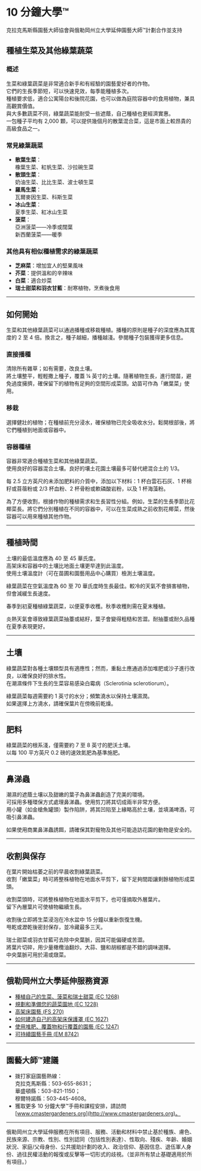 # 10 分鐘大學™

克拉克馬斯縣園藝大師協會與俄勒岡州立大學延伸園藝大師™計劃合作並支持

## 種植生菜及其他綠葉蔬菜

### 概述

生菜和綠葉蔬菜是非常適合新手和有經驗的園藝愛好者的作物。  
它們的生長季節短，可以快速見效，每季能種植多次。  
種植要求低，適合公寓陽台和後院花園，也可以做為庭院容器中的食用植物，兼具高觀賞價值。  
與大多數蔬菜不同，綠葉蔬菜能耐受一些遮蔭，自己種植也更經濟實惠。  
一包種子平均有 2,000 顆，可以提供幾個月的散葉混合菜，這是市面上較昂貴的高級食品之一。

### 常見綠葉蔬菜

- **散葉生菜**：  
  橡葉生菜、紅帆生菜、沙拉碗生菜  
- **散頭生菜**：  
  奶油生菜、比比生菜、波士頓生菜  
- **羅馬生菜**：  
  瓦爾麥因生菜、科斯生菜  
- **冰山生菜**：  
  夏季生菜、紅冰山生菜  
- **菠菜**：  
  亞洲菠菜——冷季或闊葉  
  新西蘭菠菜——暖季  

### 其他具有相似種植需求的綠葉蔬菜

- **芝麻菜**：增加宜人的堅果風味  
- **芥菜**：提供溫和的辛辣味  
- **白菜**：適合炒菜  
- **瑞士甜菜和羽衣甘藍**：耐寒植物，烹煮後食用  

---

## 如何開始

生菜和其他綠葉蔬菜可以通過播種或移栽種植。播種的原則是種子的深度應為其寬度的 2 至 4 倍。換言之，種子越細，播種越淺。參閱種子包裝獲得更多信息。

### 直接播種

清除所有雜草；如有需要，改良土壤。  
將土壤整平，輕輕撒上種子，覆蓋 ¼ 英寸的土壤。隨著植物生長，進行間苗，避免過度擁擠，確保留下的植物有足夠的空間形成菜頭。幼苗可作為「嫩葉菜」使用。

### 移栽

選擇健壯的植物；在種植前充分浸水，確保植物已完全吸收水分。鬆開根部後，將它們種植到地面或容器中。

### 容器種植

容器非常適合種植生菜和其他綠葉蔬菜。  
使用良好的容器混合土壤。良好的壤土花園土壤最多可替代總混合土的 1/3。  

每 2.5 立方英尺的未添加肥料的介質中，添加以下材料：1 杯白雲石石灰、1 杯棉籽或苜蓿粉或 2/3 杯血粉、2 杯骨粉或軟磷酸岩粉，以及 1 杯海藻粉。

為了方便收割，根據作物的種植需求和生長習性分組。例如，生菜的生長季節比花椰菜長。將它們分別種植在不同的容器中，可以在生菜成熟之前收割花椰菜，然後容器可以用來種植其他作物。

---

## 種植時間

土壤的最低溫度應為 40 至 45 華氏度。  
高架床和容器中的土壤比地面土壤更早達到此溫度。  
使用土壤溫度計（可在苗圃和園藝用品中心購買）檢測土壤溫度。  

綠葉蔬菜在空氣溫度為 60 至 70 華氏度時生長最佳。較冷的天氣不會損害植物，但會減緩生長速度。  

春季到初夏種植綠葉蔬菜，以便夏季收穫。秋季收穫則需在夏末種植。  

炎熱天氣會導致綠葉蔬菜抽薹或結籽，葉子會變得粗糙和苦澀。耐抽薹或耐久品種在夏季表現更好。

---

## 土壤

綠葉蔬菜對各種土壤類型具有適應性；然而，重黏土應通過添加堆肥或沙子進行改良，以確保良好的排水性。  
在潮濕條件下生長的生菜容易感染白霉病（Sclerotinia sclerotiorum）。  

綠葉蔬菜每週需要約 1 英寸的水分；頻繁澆水以保持土壤濕潤。  
如果選擇上方澆水，請確保葉片在傍晚前乾燥。

---

## 肥料

綠葉蔬菜的根系淺，僅需要約 7 至 8 英寸的肥沃土壤。  
以每 100 平方英尺 0.2 磅的速效氮肥為基準施肥。

---

## 鼻涕蟲

潮濕的遮蔭土壤以及甜嫩的葉子為鼻涕蟲創造了完美的環境。  
可採用多種環保方式處理鼻涕蟲。使用剪刀將其切成兩半非常方便。  
用小罐（如金槍魚罐頭）製作陷阱，將其凹陷至上緣略高於土壤，並填滿啤酒，可吸引鼻涕蟲。

如果使用商業鼻涕蟲誘餌，請確保其對寵物及其他可能造訪花園的動物是安全的。

---

## 收割與保存

在葉片開始枯萎之前的早晨收割綠葉蔬菜。  
收割「嫩葉菜」時可將整株植物在地面水平剪下，留下足夠間距讓剩餘植物形成菜頭。  

收割菜頭時，可將整株植物在地面水平剪下，也可僅摘取外層葉片。  
留下內層葉片可使植物繼續生長。

收割後立即將生菜浸泡在冷水盆中 15 分鐘以重新恢復生機。  
甩乾或瀝乾後密封保存，並冷藏最多三天。  

瑞士甜菜或羽衣甘藍可去除中央葉脈，因其可能偏硬或苦澀。  
將葉片切碎，用少量橄欖油翻炒。大蒜、鹽和胡椒都是不錯的調味選擇。  
中央葉脈可用於湯或燉菜。

---

## 俄勒岡州立大學延伸服務資源

- [種植自己的生菜、菠菜和瑞士甜菜 (EC 1268)](https://catalog.extension.oregonstate.edu/)
- [規劃和準備您的蔬菜園地 (EC 1228)](https://catalog.extension.oregonstate.edu/)
- [高架床園藝 (FS 270)](https://catalog.extension.oregonstate.edu/)
- [如何建造自己的高架床保護罩 (EC 1627)](https://catalog.extension.oregonstate.edu/)
- [使用堆肥、覆蓋物和行覆蓋的園藝 (EC 1247)](https://catalog.extension.oregonstate.edu/)
- [可持續園藝手冊 (EM 8742)](https://catalog.extension.oregonstate.edu/)

---

## 園藝大師™建議

- 拨打家庭園藝熱線：  
  克拉克馬斯縣：503-655-8631；  
  華盛頓縣：503-821-1150；  
  穆爾特諾縣：503-445-4608。  
- 獲取更多 10 分鐘大學™手冊和課程安排，請訪問 [www.cmastergardeners.org](http://www.cmastergardeners.org)。

---

俄勒岡州立大學延伸服務在所有項目、服務、活動和材料中禁止基於種族、膚色、民族來源、宗教、性別、性別認同（包括性別表達）、性取向、殘疾、年齡、婚姻狀況、家庭/父母身份、公共援助計劃的收入、政治信仰、基因信息、退伍軍人身份、過往民權活動的報復或反擊等一切形式的歧視。（並非所有禁止基礎適用於所有項目。）